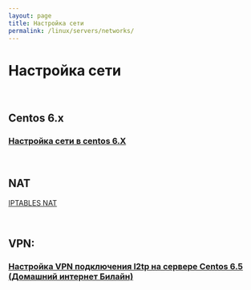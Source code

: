 ```yaml
---
layout: page
title: Настройка сети
permalink: /linux/servers/networks/
---
```



# Настройка сети


<br/>

## Centos 6.x

### [Настройка сети в centos 6.X](/linux/servers/networks/ip/centos/6.x/)


<br/>

## NAT

[IPTABLES NAT](/linux/networks/nat/centos/nat/)

<br/>

## VPN:

### [Настройка VPN подключения l2tp на сервере Centos 6.5 (Домашний интернет Билайн)](/linux/networks/vpn/xl2tp/centos/6/)
